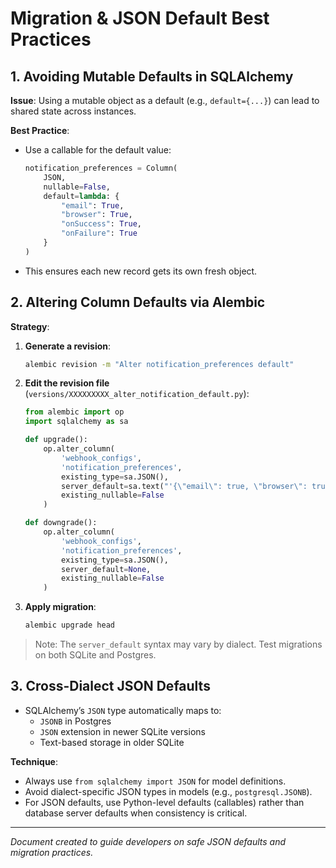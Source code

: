 # Migration & JSON Default Best Practices

## 1. Avoiding Mutable Defaults in SQLAlchemy

**Issue**: Using a mutable object as a default (e.g., `default={...}`) can lead to shared state across instances.

**Best Practice**:
- Use a callable for the default value:
  ```python
  notification_preferences = Column(
      JSON,
      nullable=False,
      default=lambda: {
          "email": True,
          "browser": True,
          "onSuccess": True,
          "onFailure": True
      }
  )
  ```
- This ensures each new record gets its own fresh object.

## 2. Altering Column Defaults via Alembic

**Strategy**:
1. **Generate a revision**:
   ```bash
   alembic revision -m "Alter notification_preferences default"
   ```
2. **Edit the revision file** (`versions/XXXXXXXXX_alter_notification_default.py`):
   ```python
   from alembic import op
   import sqlalchemy as sa

   def upgrade():
       op.alter_column(
           'webhook_configs',
           'notification_preferences',
           existing_type=sa.JSON(),
           server_default=sa.text("'{\"email\": true, \"browser\": true, \"onSuccess\": true, \"onFailure\": true}'"),
           existing_nullable=False
       )

   def downgrade():
       op.alter_column(
           'webhook_configs',
           'notification_preferences',
           existing_type=sa.JSON(),
           server_default=None,
           existing_nullable=False
       )
   ```
3. **Apply migration**:
   ```bash
   alembic upgrade head
   ```

> Note: The `server_default` syntax may vary by dialect. Test migrations on both SQLite and Postgres.

## 3. Cross-Dialect JSON Defaults

- SQLAlchemy’s `JSON` type automatically maps to:
  - `JSONB` in Postgres
  - `JSON` extension in newer SQLite versions
  - Text-based storage in older SQLite

**Technique**:
- Always use `from sqlalchemy import JSON` for model definitions.
- Avoid dialect-specific JSON types in models (e.g., `postgresql.JSONB`).
- For JSON defaults, use Python-level defaults (callables) rather than database server defaults when consistency is critical.

---
*Document created to guide developers on safe JSON defaults and migration practices.*